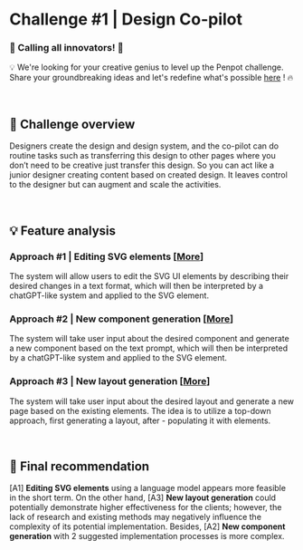 # Challenge #1 | Design Co-pilot

### 🚀 Calling all innovators!  🚀 

💡 We're looking for your creative genius to level up the Penpot challenge.     
Share your groundbreaking ideas and let's redefine what's possible [here](https://github.com/penpot/Penpot-C1_Design-Co-pilot/issues/1#issue-1780321654) ! 🔥


<br>

## 🔎 Challenge overview

Designers create the design and design system, and the co-pilot can do routine tasks such as transferring this design to other pages where you don’t need to be creative just transfer this design. So you can act like a junior designer creating content based on created design. It leaves control to the designer but can augment and scale the activities.

<br>

## 💡 Feature analysis
### Approach #1 | Editing SVG elements [[More](Approach\%231-Editing_SVG_elements/)]

The system will allow users to edit the SVG UI elements by describing their desired changes in a text format, which will then be interpreted by a chatGPT-like system and applied to the SVG element.

### Approach #2 | New component generation [[More](Approach\%232-New_component_generation/)]
    
The system will take user input about the desired component and generate a new component based on the text prompt, which will then be interpreted by a chatGPT-like system and applied to the SVG element.

### Approach #3 | New layout generation [[More](Approach\%233-New_layout_generation/)]
    
The system will take user input about the desired layout and generate a new page based on the existing elements. The idea is to utilize a top-down approach, first generating a layout, after - populating it with elements. 

<br>

## 🏁 Final recommendation

[A1] **Editing SVG elements** using a language model appears more feasible in the short term. On the other hand, [A3] **New layout generation** could potentially demonstrate higher effectiveness for the clients; however, the lack of research and existing methods may negatively influence the complexity of its potential implementation. Besides, [A2] **New component generation** with 2 suggested implementation processes is more complex.
